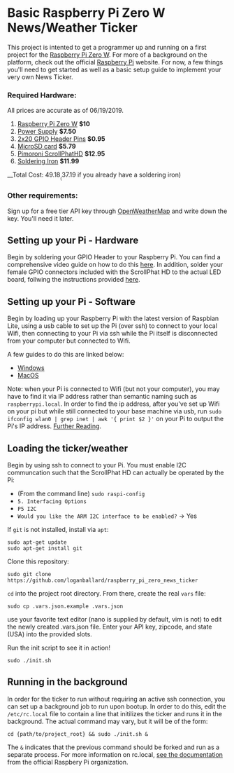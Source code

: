 # Basic Raspberry Pi Zero W News/Weather Ticker

This project is intented to get a programmer up and running on a first project for the [Raspberry Pi Zero W](https://www.raspberrypi.org/products/raspberry-pi-zero-w/).  For more of a background on the platform, check out the official [Raspberry Pi](https://www.raspberrypi.org/) website.  For now, a few things you'll need to get started as well as a basic setup guide to implement your very own News Ticker.

### Required Hardware:

All prices are accurate as of 06/19/2019.

1. [Raspberry Pi Zero W](https://www.adafruit.com/product/3400) __$10__
2. [Power Supply](https://www.adafruit.com/product/1995) __$7.50__
3. [2x20 GPIO Header Pins](https://www.adafruit.com/product/2822) __$0.95__
4. [MicroSD card](https://smile.amazon.com/Sandisk-Ultra-Micro-UHS-I-Adapter/dp/B073K14CVB) __$5.79__
5. [Pimoroni ScrollPhatHD](https://www.adafruit.com/product/3473) __$12.95__
6. [Soldering Iron](https://smile.amazon.com/GLE2016-Soldering-Adjustable-Temperature-Different/dp/B01N413T8U/) __$11.99__

__Total Cost: $49.18__ ($37.19 if you already have a soldering iron)

### Other requirements:

Sign up for a free tier API key through [OpenWeatherMap](https://openweathermap.org/api) and write down the key.  You'll need it later.

## Setting up your Pi - Hardware

Begin by soldering your GPIO Header to your Raspberry Pi.  You can find a comprehensive video guide on how to do this [here](https://www.youtube.com/watch?v=jYKzsLmMV6o).  In addition, solder your female GPIO connectors included with the ScrollPhat HD to the actual LED board, follwing the instructions provided [here](https://learn.pimoroni.com/tutorial/sandyj/soldering-phats).

## Setting up your Pi - Software

Begin by loading up your Raspberry Pi with the latest version of Raspbian Lite, using a usb cable to set up the Pi (over ssh) to connect to your local Wifi, then connecting to your Pi via ssh while the Pi itself is disconnected from your computer but connected to Wifi.

A few guides to do this are linked below:

  - [Windows](https://desertbot.io/blog/headless-pi-zero-w-wifi-setup-windows)
  - [MacOS](https://desertbot.io/blog/setup-pi-zero-w-headless-wifi)

Note: when your Pi is connected to Wifi (but not your computer), you may have to find it via IP address rather than semantic naming such as `raspberrypi.local`.  In order to find the ip address, after you've set up Wifi on your pi but while still connected to your base machine via usb, run `sudo ifconfig wlan0 | grep inet | awk '{ print $2 }'` on your Pi to output the Pi's IP address.  [Further Reading](https://learn.pimoroni.com/tutorial/raspberry-pi/finding-your-raspberry-pi).

## Loading the ticker/weather

Begin by using ssh to connect to your Pi.  You must enable I2C communcation such that the ScrollPhat HD can actually be operated by the Pi:

- (From the command line) `sudo raspi-config`
- `5. Interfacing Options`
- `P5 I2C`
- `Would you like the ARM I2C interface to be enabled?` -> Yes

If `git` is not installed, install via `apt`:

    sudo apt-get update
    sudo apt-get install git

Clone this repository:

    sudo git clone https://github.com/loganballard/raspberry_pi_zero_news_ticker

`cd` into the project root directory.  From there, create the real `vars` file:

    sudo cp .vars.json.example .vars.json

use your favorite text editor (nano is supplied by default, vim is not) to edit the newly created .vars.json file. Enter your API key, zipcode, and state (USA) into the provided slots.  

Run the init script to see it in action!

    sudo ./init.sh

## Running in the background

In order for the ticker to run without requiring an active ssh connection, you can set up a background job to run upon bootup.  In order to do this, edit the `/etc/rc.local` file to contain a line that initilizes the ticker and runs it in the background.  The actual command may vary, but it will be of the form:

    cd {path/to/project_root} && sudo ./init.sh &

The `&` indicates that the previous command should be forked and run as a separate process.  For more information on rc.local, [see the documentation](https://www.raspberrypi.org/documentation/linux/usage/rc-local.md) from the official Raspbery Pi organization.